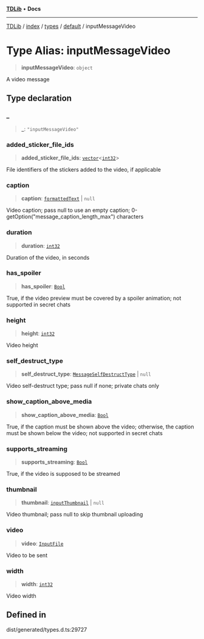 [**TDLib**](../../../../../../README.md) • **Docs**

***

[TDLib](../../../../../../modules.md) / [index](../../../../../README.md) / [types](../../../README.md) / [default](../README.md) / inputMessageVideo

# Type Alias: inputMessageVideo

> **inputMessageVideo**: `object`

A video message

## Type declaration

### \_

> **\_**: `"inputMessageVideo"`

### added\_sticker\_file\_ids

> **added\_sticker\_file\_ids**: [`vector`](vector.md)\<[`int32`](int32-1.md)\>

File identifiers of the stickers added to the video, if applicable

### caption

> **caption**: [`formattedText`](formattedText-1.md) \| `null`

Video caption; pass null to use an empty caption; 0-getOption("message_caption_length_max") characters

### duration

> **duration**: [`int32`](int32-1.md)

Duration of the video, in seconds

### has\_spoiler

> **has\_spoiler**: [`Bool`](Bool.md)

True, if the video preview must be covered by a spoiler animation; not supported in secret chats

### height

> **height**: [`int32`](int32-1.md)

Video height

### self\_destruct\_type

> **self\_destruct\_type**: [`MessageSelfDestructType`](MessageSelfDestructType.md) \| `null`

Video self-destruct type; pass null if none; private chats only

### show\_caption\_above\_media

> **show\_caption\_above\_media**: [`Bool`](Bool.md)

True, if the caption must be shown above the video; otherwise, the caption must be shown below the video; not supported in secret chats

### supports\_streaming

> **supports\_streaming**: [`Bool`](Bool.md)

True, if the video is supposed to be streamed

### thumbnail

> **thumbnail**: [`inputThumbnail`](inputThumbnail-1.md) \| `null`

Video thumbnail; pass null to skip thumbnail uploading

### video

> **video**: [`InputFile`](InputFile.md)

Video to be sent

### width

> **width**: [`int32`](int32-1.md)

Video width

## Defined in

dist/generated/types.d.ts:29727
